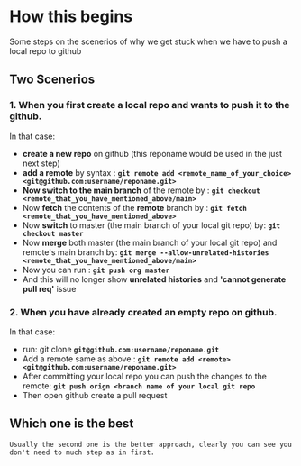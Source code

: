 # How this begins
Some steps on the scenerios of why we get stuck when we have to push a local repo to github  
## Two Scenerios  
### 1. When you first create a local repo and wants to push it to the github.  
In that case:  
- __create a new repo__ on github (this reponame would be used in the just next step)  
- __add a remote__ by syntax : __`git remote add <remote_name_of_your_choice> <git@github.com:username/reponame.git>`__  
- __Now switch to the main branch__ of the remote by : __`git checkout <remote_that_you_have_mentioned_above/main>`__  
- Now __fetch__ the contents of the __remote__ branch by : __`git fetch <remote_that_you_have_mentioned_above>`__
- Now __switch__ to master (the main branch of your local git repo) by: __`git checkout master`__
- Now __merge__ both master (the main branch of your local git repo) and remote's main branch by: __`git merge --allow-unrelated-histories <remote_that_you_have_mentioned_above/main>`__
- Now you can run : __`git push org master`__
- And this will no longer show __unrelated histories__ and __'cannot generate pull req'__ issue  
### 2. When you have already created an empty repo on github. 
In that case:  
- run: git clone __`git@github.com:username/reponame.git`__
- Add a remote same as above : __`git remote add <remote> <git@github.com:username/reponame.git>`__
- After committing your local repo you can push the changes to the remote: __`git push orign <branch name of your local git repo`__
- Then open github create a pull request  

## Which one is the best
    Usually the second one is the better approach, clearly you can see you don't need to much step as in first.